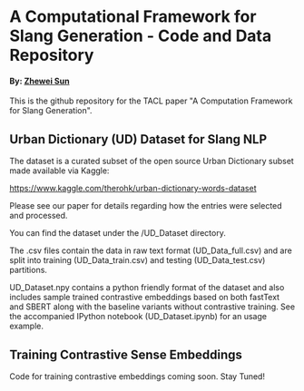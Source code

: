 # A Computational Framework for Slang Generation - Code and Data Repository

#### By: [Zhewei Sun](http://www.cs.toronto.edu/~zheweisun/)

This is the github repository for the TACL paper "A Computation Framework for Slang Generation".

## Urban Dictionary (UD) Dataset for Slang NLP

The dataset is a curated subset of the open source Urban Dictionary subset made available via Kaggle:

https://www.kaggle.com/therohk/urban-dictionary-words-dataset

Please see our paper for details regarding how the entries were selected and processed.

You can find the dataset under the /UD_Dataset directory.

The .csv files contain the data in raw text format (UD_Data_full.csv) and are split into training (UD_Data_train.csv) and testing (UD_Data_test.csv) partitions.

UD_Dataset.npy contains a python friendly format of the dataset and also includes sample trained contrastive embeddings based on both fastText and SBERT along with the baseline variants without contrastive training. See the accompanied IPython notebook (UD_Dataset.ipynb) for an usage example.

## Training Contrastive Sense Embeddings

Code for training contrastive embeddings coming soon. Stay Tuned!